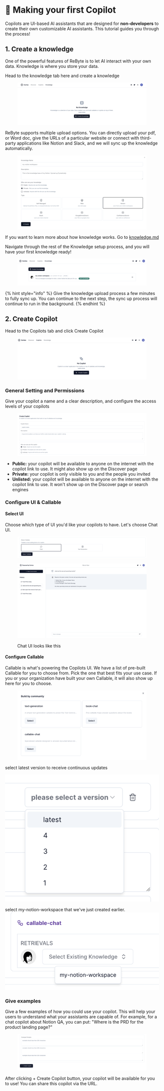 # 🛫 Making your first Copilot

Copilots are UI-based AI assistants that are designed for **non-developers** to create their own customizable AI assistants. This tutorial guides you through the process!

## 1. Create a knowledge

One of the powerful features of ReByte is to let AI interact with your own data. Knowledge is where you store your data.&#x20;

Head to the knowledge tab here and create a knowledge

<figure><img src="../.gitbook/assets/image (4).png" alt=""><figcaption></figcaption></figure>

ReByte supports multiple upload options. You can directly upload your pdf, or Word doc, give the URLs of a particular website or connect with third-party applications like Notion and Slack, and we will sync up the knowledge automatically.&#x20;

<figure><img src="../.gitbook/assets/image (11).png" alt=""><figcaption></figcaption></figure>

If you want to learn more about how knowledge works. Go to [knowledge.md](../fundamentals/knowledge.md "mention")

Navigate through the rest of the Knowledge setup process, and you will have your first knowledge ready!&#x20;

<figure><img src="../.gitbook/assets/image (21) (1).png" alt=""><figcaption></figcaption></figure>

{% hint style="info" %}
Give the knowledge upload process a few minutes to fully sync up. You can continue to the next step, the sync up process will continue to run in the background.
{% endhint %}

## 2. Create Copilot

Head to the Copilots tab and click Create Copilot

<figure><img src="../.gitbook/assets/image (7) (1).png" alt=""><figcaption></figcaption></figure>

### General Setting and Permissions

Give your copilot a name and a clear description, and configure the access levels of your copilots

<figure><img src="../.gitbook/assets/image (16).png" alt=""><figcaption></figcaption></figure>

* **Public:** your copilot will be available to anyone on the internet with the copilot link to use. It might also show up on the Discover page&#x20;
* **Private:** your copilot is only visible to you and the people you invited
* **Unlisted:** your copilot will be available to anyone on the internet with the copilot link to use. It won't show up on the Discover page or search engines &#x20;

### Configure UI & Callable&#x20;

#### Select UI

Choose which type of UI you'd like your copilots to have. Let's choose Chat UI.&#x20;

<figure><img src="../.gitbook/assets/image (13) (1).png" alt=""><figcaption></figcaption></figure>

<figure><img src="../.gitbook/assets/image (20).png" alt=""><figcaption><p>Chat UI looks like this</p></figcaption></figure>

#### Configure Callable

Callable is what's powering the Copilots UI. We have a list of pre-built Callable for you to choose from. Pick the one that best fits your use case. If you or your organization have built your own Callable, it will also show up here for you to choose.

<figure><img src="../.gitbook/assets/image (3).png" alt=""><figcaption></figcaption></figure>

select latest version to receive continuous updates

![](<../.gitbook/assets/image (18).png>)

select my-notion-workspace that we've just created earlier.![](<../.gitbook/assets/image (19) (1).png>)

### Give examples

Give a few examples of how you could use your copilot. This will help your users to understand what your assistants are capable of. For example, for a chat copilot about Notion QA, you can put: "Where is the PRD for the product landing page?"

<figure><img src="../.gitbook/assets/image (1).png" alt=""><figcaption></figcaption></figure>

After clicking + Create Copilot button, your copilot will be available for you to use! You can share this copilot via the URL.&#x20;
